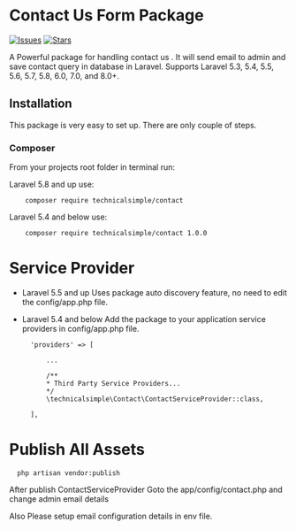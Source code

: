 # Contact Us Form Package

[![Issues](https://img.shields.io/github/issues/technicalsimple/contact-package.svg?style=flat-square)](https://github.com/technicalsimple/contact-package/issues)
[![Stars](https://img.shields.io/github/issues/technicalsimple/contact-package.svg?style=flat-square)](https://github.com/technicalsimple/contact-package/stargazers)


A Powerful package for handling contact us . It will send email to admin and save contact query in database in Laravel. Supports Laravel 5.3, 5.4, 5.5, 5.6, 5.7, 5.8, 6.0, 7.0, and 8.0+.

## Installation
This package is very easy to set up. There are only couple of steps.

### Composer

From your projects root folder in terminal run:

Laravel 5.8 and up use:

```
    composer require technicalsimple/contact
```

Laravel 5.4 and below use:

```
    composer require technicalsimple/contact 1.0.0
```

# Service Provider

* Laravel 5.5 and up Uses package auto discovery feature, no need to edit the config/app.php file.

* Laravel 5.4 and below Add the package to your application service providers in config/app.php file.

  ```
    'providers' => [

        ...

        /**
        * Third Party Service Providers...
        */
        \technicalsimple\Contact\ContactServiceProvider::class,

    ],    
   ```

# Publish All Assets
   ```
     php artisan vendor:publish
   ```
 After publish ContactServiceProvider Goto the app/config/contact.php
 and change admin email details

 Also Please setup email configuration details in env file.



   


    
   






